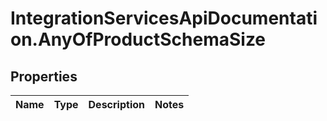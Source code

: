 # IntegrationServicesApiDocumentation.AnyOfProductSchemaSize

## Properties
Name | Type | Description | Notes
------------ | ------------- | ------------- | -------------
